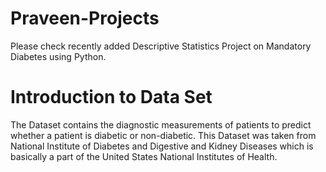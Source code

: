 # Praveen-Projects
Please check recently added Descriptive Statistics Project on Mandatory Diabetes using Python.
# Introduction to Data Set
The Dataset contains the diagnostic measurements of patients to predict whether a patient is diabetic or non-diabetic. This Dataset was taken from National Institute of Diabetes and Digestive and Kidney Diseases which is basically a part of the United States National Institutes of Health.
